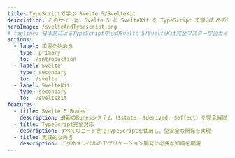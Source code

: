 ```yaml
---
title: TypeScriptで学ぶ Svelte 5/SvelteKit
description: このサイトは、Svelte 5 と SvelteKit を TypeScript で学ぶための包括的な日本語学習ガイドです。最新のRunesシステムを使用した実践的な開発手法を、豊富なコード例と共に解説します。
heroImage: /svelteAndTypescript.png
# tagline: 日本語によるTypeScript中心のSvelte 5/SvelteKit完全マスター学習ガイド
actions:
  - label: 学習を始める
    type: primary
    to: ./introduction
  - label: Svelte
    type: secondary
    to: ./svelte
  - label: SvelteKit
    type: secondary
    to: ./sveltekit
features:
  - title: Svelte 5 Runes
    description: 最新のRunesシステム（$state, $derived, $effect）を完全解説
  - title: TypeScript完全対応
    description: すべてのコード例でTypeScriptを使用し、型安全な開発を実現
  - title: 実践的な内容
    description: ビジネスレベルのアプリケーション開発に必要な知識を網羅
---
```


<h1 style="position: absolute; width: 1px; height: 1px; padding: 0; margin: -1px; overflow: hidden; clip: rect(0, 0, 0, 0); white-space: nowrap; border: 0;">
  TypeScriptで学ぶ Svelte 5/SvelteKit - 日本語によるTypeScript中心のSvelte 5/SvelteKit完全マスター学習ガイド
</h1>
